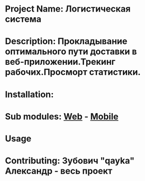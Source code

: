 # Project Name: Логистическая система
# Description: Прокладывание оптимального пути доставки в веб-приложении.Трекинг рабочих.Просморт статистики.
# Installation: 
# Sub modules: [Web](https://github.com/fpmi-hci-2023/project13a-web-gurrendan) - [Mobile](https://github.com/fpmi-hci-2023/project13a-mobile-gurrendan)
# Usage
# Contributing: Зубович "qayka" Александр - весь проект
